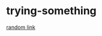 # trying-something
[random link](https://www.stockx.com/?utm_source=facebook&utm_medium=cpc&utm_campaign=tradingCardsNews&fbclid=IwAR2BPCs7r78yjH6DpLn60QU_G52TE94_O0__z2b_x7x2PZCrKiFdAC1JJxA)
